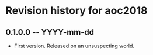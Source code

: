 # Revision history for aoc2018

## 0.1.0.0  -- YYYY-mm-dd

* First version. Released on an unsuspecting world.
